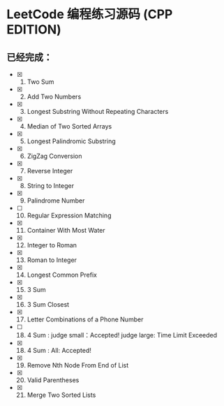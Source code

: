 # LeetCode 编程练习源码 (CPP EDITION)
## 已经完成：

- [x] 1. Two Sum 
- [x] 2. Add Two Numbers
- [x] 3. Longest Substring Without Repeating Characters 
- [x] 4. Median of Two Sorted Arrays 
- [x] 5. Longest Palindromic Substring
- [x] 6. ZigZag Conversion
- [x] 7. Reverse Integer
- [x] 8. String to Integer
- [x] 9. Palindrome Number
- [ ] 10. Regular Expression Matching
- [x] 11. Container With Most Water
- [x] 12. Integer to Roman
- [x] 13. Roman to Integer
- [x] 14. Longest Common Prefix
- [x] 15. 3 Sum
- [x] 16. 3 Sum Closest
- [x] 17. Letter Combinations of a Phone Number
- [ ] 18. 4 Sum : judge small：Accepted! judge large: Time Limit Exceeded
- [x] 18. 4 Sum : All: Accepted! 
- [x] 19. Remove Nth Node From End of List
- [x] 20. Valid Parentheses
- [x] 21. Merge Two Sorted Lists